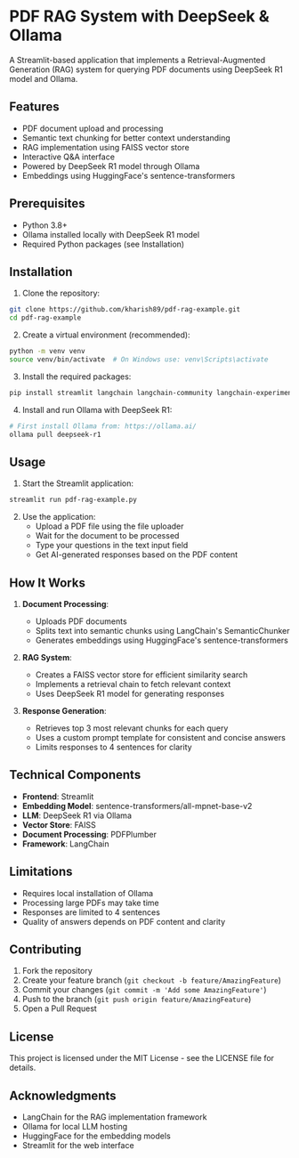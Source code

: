 # PDF RAG System with DeepSeek & Ollama

A Streamlit-based application that implements a Retrieval-Augmented Generation (RAG) system for querying PDF documents using DeepSeek R1 model and Ollama.


## Features

- PDF document upload and processing
- Semantic text chunking for better context understanding
- RAG implementation using FAISS vector store
- Interactive Q&A interface
- Powered by DeepSeek R1 model through Ollama
- Embeddings using HuggingFace's sentence-transformers

## Prerequisites

- Python 3.8+
- Ollama installed locally with DeepSeek R1 model
- Required Python packages (see Installation)

## Installation

1. Clone the repository:
```bash
git clone https://github.com/kharish89/pdf-rag-example.git
cd pdf-rag-example
```

2. Create a virtual environment (recommended):
```bash
python -m venv venv
source venv/bin/activate  # On Windows use: venv\Scripts\activate
```

3. Install the required packages:
```bash
pip install streamlit langchain langchain-community langchain-experimental faiss-cpu pdfplumber langchain-ollama sentence-transformers
```

4. Install and run Ollama with DeepSeek R1:
```bash
# First install Ollama from: https://ollama.ai/
ollama pull deepseek-r1
```

## Usage

1. Start the Streamlit application:
```bash
streamlit run pdf-rag-example.py
```

2. Use the application:
   - Upload a PDF file using the file uploader
   - Wait for the document to be processed
   - Type your questions in the text input field
   - Get AI-generated responses based on the PDF content

## How It Works

1. **Document Processing**:
   - Uploads PDF documents
   - Splits text into semantic chunks using LangChain's SemanticChunker
   - Generates embeddings using HuggingFace's sentence-transformers

2. **RAG System**:
   - Creates a FAISS vector store for efficient similarity search
   - Implements a retrieval chain to fetch relevant context
   - Uses DeepSeek R1 model for generating responses

3. **Response Generation**:
   - Retrieves top 3 most relevant chunks for each query
   - Uses a custom prompt template for consistent and concise answers
   - Limits responses to 4 sentences for clarity

## Technical Components

- **Frontend**: Streamlit
- **Embedding Model**: sentence-transformers/all-mpnet-base-v2
- **LLM**: DeepSeek R1 via Ollama
- **Vector Store**: FAISS
- **Document Processing**: PDFPlumber
- **Framework**: LangChain

## Limitations

- Requires local installation of Ollama
- Processing large PDFs may take time
- Responses are limited to 4 sentences
- Quality of answers depends on PDF content and clarity

## Contributing

1. Fork the repository
2. Create your feature branch (`git checkout -b feature/AmazingFeature`)
3. Commit your changes (`git commit -m 'Add some AmazingFeature'`)
4. Push to the branch (`git push origin feature/AmazingFeature`)
5. Open a Pull Request

## License

This project is licensed under the MIT License - see the LICENSE file for details.

## Acknowledgments

- LangChain for the RAG implementation framework
- Ollama for local LLM hosting
- HuggingFace for the embedding models
- Streamlit for the web interface

